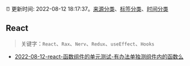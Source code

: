 :alarm_clock: 更新时间: 2022-08-12 18:17:37。[来源分类](../README.md)、[标签分类](../TAGS.md)、[时间分类](../TIMELINE.md)

## React


> 关键字：`React`、`Rax`、`Nerv`、`Redux`、`useEffect`、`Hooks`



- [2022-08-12-react-函数组件的单元测试-有办法单独测组件内的函数么](https://www.v2ex.com/t/872501) 
